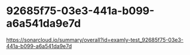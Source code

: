 # 92685f75-03e3-441a-b099-a6a541da9e7d
https://sonarcloud.io/summary/overall?id=examly-test_92685f75-03e3-441a-b099-a6a541da9e7d
